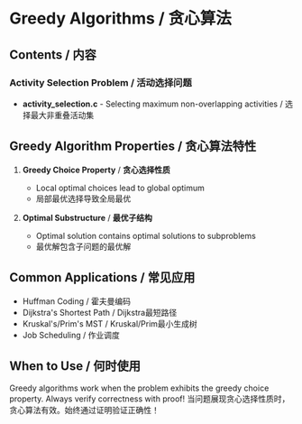 # Greedy Algorithms / 贪心算法

## Contents / 内容

### Activity Selection Problem / 活动选择问题
- **activity_selection.c** - Selecting maximum non-overlapping activities / 选择最大非重叠活动集

## Greedy Algorithm Properties / 贪心算法特性

1. **Greedy Choice Property** / **贪心选择性质**
   - Local optimal choices lead to global optimum
   - 局部最优选择导致全局最优

2. **Optimal Substructure** / **最优子结构**
   - Optimal solution contains optimal solutions to subproblems
   - 最优解包含子问题的最优解

## Common Applications / 常见应用
- Huffman Coding / 霍夫曼编码
- Dijkstra's Shortest Path / Dijkstra最短路径
- Kruskal's/Prim's MST / Kruskal/Prim最小生成树
- Job Scheduling / 作业调度

## When to Use / 何时使用
Greedy algorithms work when the problem exhibits the greedy choice property. Always verify correctness with proof!
当问题展现贪心选择性质时，贪心算法有效。始终通过证明验证正确性！